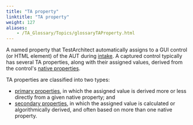 ```yaml
--- 
title: "TA property"
linktitle: "TA property"
weight: 127
aliases: 
    - /TA_Glossary/Topics/glossaryTAProperty.html
---
```


A named property that TestArchitect automatically assigns to a GUI control \(or HTML element\) of the AUT during [intake](/TA_Glossary/Topics/glossaryWindowIntake.html). A captured control typically has several TA properties, along with their assigned values, derived from the control's [native properties](/TA_Glossary/Topics/glossaryNativeProperty.html).

TA properties are classified into two types:

-   [primary properties](/TA_Glossary/Topics/glossaryPrimaryProperty.html), in which the assigned value is derived more or less directly from a given native property; and
-   [secondary properties](/TA_Glossary/Topics/glossarySecondaryProperty.html), in which the assigned value is calculated or algorithmically derived, and often based on more than one native property.

